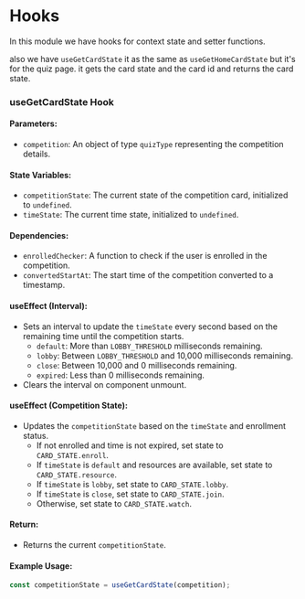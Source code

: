 # Hooks

In this module we have hooks for context state and setter functions.

also we have `useGetCardState` it as the same as `useGetHomeCardState` but it's for the quiz page. it gets the card state and the card id and returns the card state.

### useGetCardState Hook

#### Parameters:
- `competition`: An object of type `quizType` representing the competition details.

#### State Variables:
- `competitionState`: The current state of the competition card, initialized to `undefined`.
- `timeState`: The current time state, initialized to `undefined`.

#### Dependencies:
- `enrolledChecker`: A function to check if the user is enrolled in the competition.
- `convertedStartAt`: The start time of the competition converted to a timestamp.

#### useEffect (Interval):
- Sets an interval to update the `timeState` every second based on the remaining time until the competition starts.
  - `default`: More than `LOBBY_THRESHOLD` milliseconds remaining.
  - `lobby`: Between `LOBBY_THRESHOLD` and 10,000 milliseconds remaining.
  - `close`: Between 10,000 and 0 milliseconds remaining.
  - `expired`: Less than 0 milliseconds remaining.
- Clears the interval on component unmount.

#### useEffect (Competition State):
- Updates the `competitionState` based on the `timeState` and enrollment status.
  - If not enrolled and time is not expired, set state to `CARD_STATE.enroll`.
  - If `timeState` is `default` and resources are available, set state to `CARD_STATE.resource`.
  - If `timeState` is `lobby`, set state to `CARD_STATE.lobby`.
  - If `timeState` is `close`, set state to `CARD_STATE.join`.
  - Otherwise, set state to `CARD_STATE.watch`.

#### Return:
- Returns the current `competitionState`.

#### Example Usage:
```typescript
const competitionState = useGetCardState(competition);
```